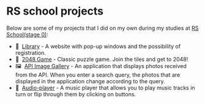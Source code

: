 # RS school projects

Below are some of my projects that I did on my own during my studies at [RS School(stage 0)](https://rs.school/):

-  📖 &nbsp;[Library](https://rolling-scopes-school.github.io/splitcode-JSFEPRESCHOOL2023Q2/library/) - A website with pop-up windows and the possibility of registration.
-  🎲 &nbsp;[2048 Game](https://rolling-scopes-school.github.io/splitcode-JSFEPRESCHOOL2023Q2/random-game/) - Сlassic puzzle game. Join the tiles and get to 2048!
-  🖼 &nbsp;[API Image Gallery](https://rolling-scopes-school.github.io/splitcode-JSFEPRESCHOOL2023Q2/image-galery/) - An application that displays photos received from the API. When you enter a search query, the photos that are displayed in the application change according to the query.
-  🎼 &nbsp;[Audio-player](https://splitcode.github.io/Audio_player/) - A music player that allows you to play music tracks in turn or flip through them by clicking on buttons.

